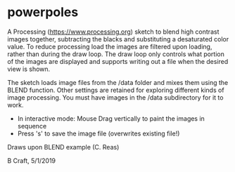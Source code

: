 # powerpoles
 A Processing (https://www.processing.org) sketch to blend high contrast images together, subtracting the blacks and 
 substituting a desaturated color value. To reduce processing load the
 images are filtered upon loading, rather than during the draw loop.
 The draw loop only controls what portion of the images are displayed and
 supports writing out a file when the desired view is shown.
 
 The sketch loads image files from the /data folder and mixes them using the BLEND function. Other settings are retained for exploring different kinds of image processing.
 You must have images in the /data subdirectory for it to work.
 
 * In interactive mode: Mouse Drag vertically to paint the images in sequence
 * Press 's' to save the image file (overwrites existing file!)
 
 Draws upon BLEND example (C. Reas)
 
 B Craft, 5/1/2019